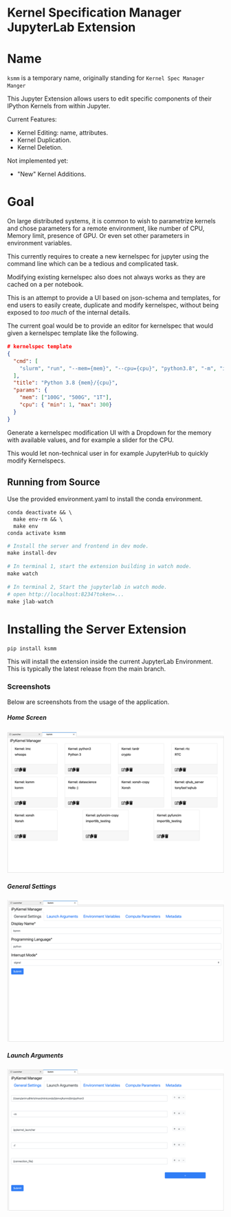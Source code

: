# Kernel Specification Manager JupyterLab Extension

# Name

`ksmm` is a temporary name, originally standing for `Kernel Spec Manager Manger`

This Jupyter Extension allows users to edit specific components of their IPython Kernels from within Jupyter.

Current Features:

- Kernel Editing: name, attributes.
- Kernel Duplication. 
- Kernel Deletion.

Not implemented yet:

- "New" Kernel Additions.

# Goal

On large distributed systems, it is common to wish to parametrize kernels and
chose parameters for a remote environment, like number of CPU, Memory limit,
presence of GPU. Or even set other parameters in environment variables.

This currently requires to create a new kernelspec for jupyter using the command
line which can be a tedious and complicated task.

Modifying existing kernelspec also does not always works as they are cached on a
per notebook.

This is an attempt to provide a UI based on json-schema and templates, for end
users to easily create, duplicate and modify kernelspec, without being exposed
to _too much_ of the internal details.

The current goal would be to provide an editor for kernelspec that would
given a kernelspec template like the following.

```json
# kernelspec template
{
  "cmd": [
    "slurm", "run", "--mem={mem}", "--cpu={cpu}", "python3.8", "-m", "ipykernel"
  ],
  "title": "Python 3.8 {mem}/{cpu}",
  "params": {
    "mem": ["100G", "500G", "1T"],
    "cpu": { "min": 1, "max": 300}
  }
}
```

Generate a kernelspec modification UI with a Dropdown for the memory with
available values, and for example a slider for the CPU.

This would let non-technical user in for example JupyterHub to quickly modify
Kernelspecs.

## Running from Source

Use the provided environment.yaml to install the conda environment.

```base
conda deactivate && \
  make env-rm && \
  make env
conda activate ksmm
```

```python
# Install the server and frontend in dev mode.
make install-dev
```

```python
# In terminal 1, start the extension building in watch mode.
make watch
```

```python
# In terminal 2, Start the jupyterlab in watch mode.
# open http://localhost:8234?token=...
make jlab-watch
```

# Installing the Server Extension

```bash
pip install ksmm
```

This will install the extension inside the current JupyterLab Environment. This is typically the
latest release from the main branch. 

### Screenshots

Below are screenshots from the usage of the application.

##### Home Screen

![](screenshots/home_screen_ss.png)

##### General Settings

![](screenshots/general_settings_ss.png)

##### Launch Arguments

![](screenshots/launch_args_ss.png)

